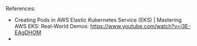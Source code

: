
References:
- Creating Pods in AWS Elastic Kubernetes Service (EKS) | Mastering AWS EKS: Real-World Demos: https://www.youtube.com/watch?v=j3E-EAgDHOM
- 